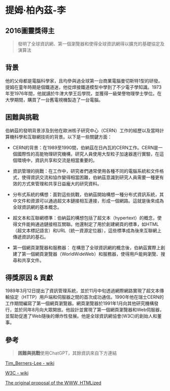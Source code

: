 # 提姆·柏內茲-李
## 2016圖靈獎得主
> 發明了全球資訊網、第一個瀏覽器和使得全球資訊網得以擴充的基礎協定及演算法
## 背景
他的父母都是電腦科學家，且均參與過全球第一台商業電腦曼切斯特1型的研發。提姆在童年時期是個鐵道迷，他從焊接鐵道模型中學到了不少電子學知識。1973年至1976年間，他就讀於牛津大學王后學院，並獲得一級榮譽物理學士學位。在大學期間，購買了一台舊電視機製造了一台電腦。

## 困難與挑戰
伯納茲的發明背景涉及到他在歐洲核子研究中心（CERN）工作的經歷以及當時計算機科學和互聯網技術的背景。以下是一些關鍵方面：
* CERN的背景：在1989至1990間，伯納茲在日內瓦的CERN工作。CERN是一個國際性的高能物理研究機構，研究人員使用大型粒子加速器進行實驗，在這個環境中，資訊共享和交流是相當重要的。

* 資訊管理的挑戰：在工作中，研究者們通常使用各種不同的電腦系統和文件格式，使得資訊交流和協作變得相當困難，伯納茲意識到研究人員需要一種更有效的方式來管理和共享日益龐大的研究資料。
* 分布式系統的構想：面對這些挑戰，伯納茲開始構想一種分布式資訊系統，其中文件和資源可以通過超文本鏈接相互連接，形成一個網路。這就是後來成為全球資訊網的基本概念。
* 超文本和互聯網標準：伯納茲的構想包括了超文本（hypertext）的概念，使得文件能夠通過鏈接相互關聯。他還制定了用於創建網頁的標準，如HTML（超文本標記語言）和URL（統一資源定位器），這些標準成為後來互聯網上傳遞資訊的基石。
* 第一個網頁瀏覽器和服務器： 在構思了全球資訊網的概念後，伯納茲實際上創建了第一個網頁瀏覽器（WorldWideWeb）和服務器，使得用戶能夠瀏覽、搜尋和共享文件。

## 得獎原因 & 貢獻
1989年3月12日提出了資訊管理系統，並於11月中旬透過網際網路實現了超文本傳輸協定（HTTP）用戶端和伺服器之間的首次成功通信。1990年他在瑞士CERN的工作期間編寫了第一個網頁瀏覽器。網頁瀏覽器於1991年1月向其他研究機構發行，並於同年8月向大眾開放。他設計並實現了第一個網頁瀏覽器和Web伺服器，並幫助促進了Web隨後的爆炸性發展。他是全球資訊網協會(W3C)的創始人和董事。

## 參考
> **困難與挑戰**使用ChatGPT，其餘資訊來自下方連結 

[Tim_Berners-Lee - wiki](https://en.wikipedia.org/wiki/Tim_Berners-Lee)

[W3C - wiki](https://en.wikipedia.org/wiki/World_Wide_Web_Consortium)

[The original proposal of the WWW, HTMLized](https://www.w3.org/History/1989/proposal.html)